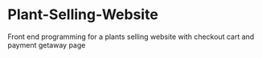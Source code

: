 # Plant-Selling-Website
Front end programming for a plants selling website with checkout cart and payment getaway page
